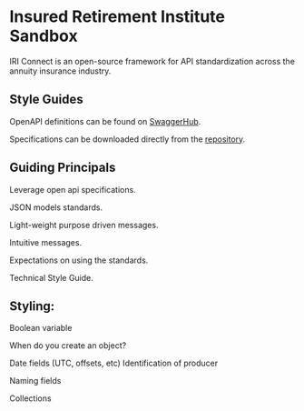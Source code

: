 # Insured Retirement Institute Sandbox

IRI Connect is an open-source framework for API standardization across the annuity insurance industry.

## Style Guides

OpenAPI definitions can be found on [SwaggerHub](https://app.swaggerhub.com/apis/curtislawhorn/IRI-APIs/1.0.0).

Specifications can be downloaded directly from the [repository](/Specifications).

## Guiding Principals
Leverage open api specifications.

JSON models standards.

Light-weight purpose driven messages.

Intuitive messages.

Expectations on using the standards.

Technical Style Guide.

## Styling:
Boolean variable

When do you create an object?

Date fields (UTC, offsets, etc)
Identification of producer

Naming fields

Collections



